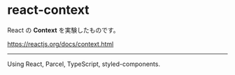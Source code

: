 # react-context

React の **Context** を実験したものです。

https://reactjs.org/docs/context.html

---

Using React, Parcel, TypeScript, styled-components.
